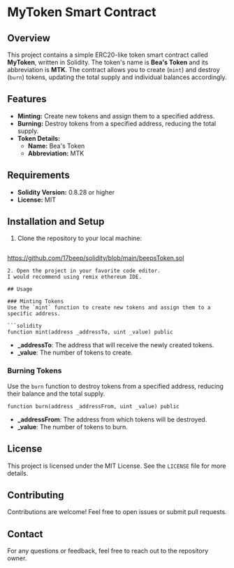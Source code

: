 
# MyToken Smart Contract

## Overview
This project contains a simple ERC20-like token smart contract called **MyToken**, written in Solidity. The token's name is **Bea's Token** and its abbreviation is **MTK**. The contract allows you to create (`mint`) and destroy (`burn`) tokens, updating the total supply and individual balances accordingly.

## Features
- **Minting:** Create new tokens and assign them to a specified address.
- **Burning:** Destroy tokens from a specified address, reducing the total supply.
- **Token Details:** 
  - **Name:** Bea's Token
  - **Abbreviation:** MTK

## Requirements
- **Solidity Version:** 0.8.28 or higher
- **License:** MIT

## Installation and Setup
1. Clone the repository to your local machine:
   ```bash
  https://github.com/17beep/solidity/blob/main/beepsToken.sol
   ```
2. Open the project in your favorite code editor.
I would recommend using remix ethereum IDE.

## Usage

### Minting Tokens
Use the `mint` function to create new tokens and assign them to a specific address.

```solidity
function mint(address _addressTo, uint _value) public
```
- **_addressTo**: The address that will receive the newly created tokens.
- **_value**: The number of tokens to create.

### Burning Tokens
Use the `burn` function to destroy tokens from a specified address, reducing their balance and the total supply.

```solidity
function burn(address _addressFrom, uint _value) public
```
- **_addressFrom**: The address from which tokens will be destroyed.
- **_value**: The number of tokens to burn.


## License
This project is licensed under the MIT License. See the `LICENSE` file for more details.

## Contributing
Contributions are welcome! Feel free to open issues or submit pull requests.

## Contact
For any questions or feedback, feel free to reach out to the repository owner.
